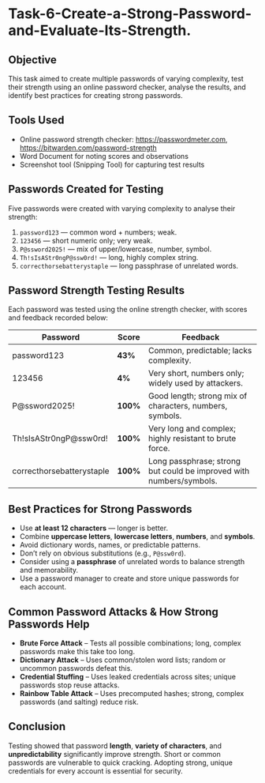 # Task-6-Create-a-Strong-Password-and-Evaluate-Its-Strength.

## Objective
This task aimed to create multiple passwords of varying complexity, test their strength using an online password checker, analyse the results, and identify best practices for creating strong passwords.

## Tools Used
- Online password strength checker: https://passwordmeter.com, https://bitwarden.com/password-strength
- Word Document for noting scores and observations
- Screenshot tool (Snipping Tool) for capturing test results

## Passwords Created for Testing
Five passwords were created with varying complexity to analyse their strength:
1. `password123` — common word + numbers; weak.
2. `123456` — short numeric only; very weak.
3. `P@ssword2025!` — mix of upper/lowercase, number, symbol.
4. `Th!sIsAStr0ngP@ssw0rd!` — long, highly complex string.
5. `correcthorsebatterystaple` — long passphrase of unrelated words.

## Password Strength Testing Results
Each password was tested using the online strength checker, with scores and feedback recorded below:

| Password                  | Score                                    | Feedback                                                            |
|---------------------------|------------------------------------------|---------------------------------------------------------------------|
| password123               | **43%**                                  | Common, predictable; lacks complexity.                              |
| 123456                    | **4%**                                   | Very short, numbers only; widely used by attackers.                 |
| P@ssword2025!             | **100%**                                 | Good length; strong mix of characters, numbers, symbols.            |
| Th!sIsAStr0ngP@ssw0rd!    | **100%**                                 | Very long and complex; highly resistant to brute force.             |
| correcthorsebatterystaple | **100%**                                 | Long passphrase; strong but could be improved with numbers/symbols. |

## Best Practices for Strong Passwords
- Use **at least 12 characters** — longer is better.
- Combine **uppercase letters**, **lowercase letters**, **numbers**, and **symbols**.
- Avoid dictionary words, names, or predictable patterns.
- Don’t rely on obvious substitutions (e.g., `P@ssw0rd`).
- Consider using a **passphrase** of unrelated words to balance strength and memorability.
- Use a password manager to create and store unique passwords for each account.

## Common Password Attacks & How Strong Passwords Help
- **Brute Force Attack** – Tests all possible combinations; long, complex passwords make this take too long.
- **Dictionary Attack** – Uses common/stolen word lists; random or uncommon passwords defeat this.
- **Credential Stuffing** – Uses leaked credentials across sites; unique passwords stop reuse attacks.
- **Rainbow Table Attack** – Uses precomputed hashes; strong, complex passwords (and salting) reduce risk.

## Conclusion
Testing showed that password **length**, **variety of characters**, and **unpredictability** significantly improve strength. Short or common passwords are vulnerable to quick cracking. Adopting strong, unique credentials for every account is essential for security.
